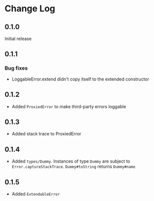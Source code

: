 # Change Log

## 0.1.0

Initial release

## 0.1.1

### Bug fixes

* LoggableError.extend didn't copy itself to the extended constructor

## 0.1.2

* Added `ProxiedError` to make third-party errors loggable

## 0.1.3

* Added stack trace to ProxiedError

## 0.1.4

* Added `types/Dummy`. Instances of type `Dummy` are subject to `Error.captureStackTrace`. `Dummy#toString` returns `Dummy#name`

## 0.1.5

* Added `ExtendableError`
